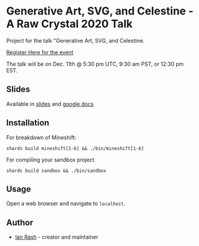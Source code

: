 # Generative Art, SVG, and Celestine - A Raw Crystal 2020 Talk

Project for the talk "Generative Art, SVG, and Celestine.

[Register Here for the event](https://www.eventbrite.co.uk/e/raw-crystal-2020-tickets-127439094763)

The talk will be on Dec. 11th @ 5:30 pm UTC, 9:30 am PST, or 12:30 pm EST.

## Slides

Available in [slides](/slides) and [google docs](https://docs.google.com/presentation/d/11QczXRinWQEc1KCBqCnxFDVtV3zcOp9Pi-WscyDktzQ/edit?usp=sharing)

## Installation

For breakdown of Mineshift:

```
shards build mineshift[1-6] && ./bin/mineshift[1-6]

```

For compiling your sandbox project
```
shards build sandbox && ./bin/sandbox

```

## Usage

Open a web browser and navigate to `localhost`.

## Author

- [Ian Rash](https://github.com/redcodefinal) - creator and maintainer

